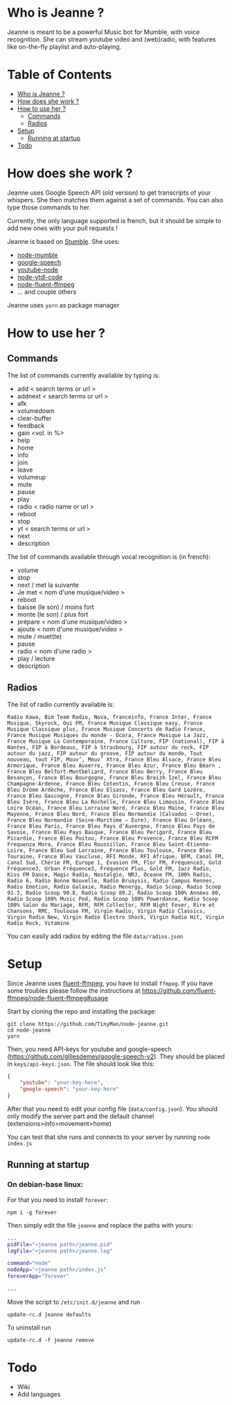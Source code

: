 # Who is Jeanne ?
Jeanne is meant to be a powerful Music bot for Mumble, with voice recognition. She can stream youtube video and (web)radio, with features like on-the-fly playlist and auto-playing.

Table of Contents
=================

   * [Who is Jeanne ?](#who-is-jeanne-)
   * [How does she work ?](#how-does-she-work-)
   * [How to use her ?](#how-to-use-her-)
      * [Commands](#commands)
      * [Radios](#radios)
   * [Setup](#setup)
      * [Running at startup](#running-at-startup)
   * [Todo](#todo)


# How does she work ?
Jeanne uses Google Speech API (old version) to get transcripts of your whispers. She then matches them against a set of commands. You can also type those commands to her.

Currently, the only language supported is french, but it should be simple to add new ones with your pull requests !

Jeanne is based on [Stumble](https://github.com/Okahyphen/stumble). She uses:
* [node-mumble](https://github.com/tinyman/node-mumble)
* [google-speech](https://github.com/TinyMan/google-speech)
* [youtube-node](https://github.com/nodenica/youtube-node)
* [node-ytdl-code](https://github.com/fent/node-ytdl-core)
* [node-fluent-ffmpeg](https://github.com/fluent-ffmpeg/node-fluent-ffmpeg)
* ... and couple others

Jeanne uses `yarn` as package manager

# How to use her ?
## Commands
The list of commands currently available by typing is:

* add < search terms or url >
* addnext < search terms or url >
* afk
* volumedown
* clear-buffer
* feedback
* gain <vol. in %>
* help
* home
* info
* join
* leave
* volumeup
* mute
* pause
* play
* radio < radio name or url >
* reboot
* stop
* yt < search terms or url >
* next
* description

The list of commands available through vocal recognition is (in french):

* volume
* stop
* next / met la suivante
* Je met < nom d'une musique/video >
* reboot
* baisse (le son) / moins fort
* monte (le son) / plus fort
* prépare < nom d'une musique/video >
* ajoute < nom d'une musique/video >
* mute / muet(te)
* pause
* radio < nom d'une radio >
* play / lecture
* description

## Radios
The list of radio currently available is:
```
Radio Kawa, Bim Team Radio, Nova, franceinfo, France Inter, France Musique, Skyrock, Oui FM, France Musique Classique easy, France Musique Classique plus, France Musique Concerts de Radio France, France Musique Musiques du monde - Ocora, France Musique La Jazz, France Musique La Contemporaine, France Culture, FIP (national), FIP à Nantes, FIP à Bordeaux, FIP à Strasbourg, FIP autour du rock, FIP autour du jazz, FIP autour du groove, FIP autour du monde, Tout nouveau, tout FIP, Mouv’, Mouv’ Xtra, France Bleu Alsace, France Bleu Armorique, France Bleu Auxerre, France Bleu Azur, France Bleu Béarn , France Bleu Belfort-Montbéliard, France Bleu Berry, France Bleu Besançon, France Bleu Bourgogne, France Bleu Breizh Izel, France Bleu Champagne-Ardenne, France Bleu Cotentin, France Bleu Creuse, France Bleu Drôme Ardèche, France Bleu Elsass, France Bleu Gard Lozère, France Bleu Gascogne, France Bleu Gironde, France Bleu Hérault, France Bleu Isère, France Bleu La Rochelle, France Bleu Limousin, France Bleu Loire Océan, France Bleu Lorraine Nord, France Bleu Maine, France Bleu Mayenne, France Bleu Nord, France Bleu Normandie (Calvados – Orne), France Bleu Normandie (Seine-Maritime – Eure), France Bleu Orléans, France Bleu Paris, France Bleu Pays d’Auvergne, France Bleu Pays de Savoie, France Bleu Pays Basque, France Bleu Perigord, France Bleu Picardie, France Bleu Poitou, France Bleu Provence, France Bleu RCFM Frequenza Mora, France Bleu Roussillon, France Bleu Saint-Étienne-Loire, France Bleu Sud Lorraine, France Bleu Toulouse, France Bleu Touraine, France Bleu Vaucluse, RFI Monde, RFI Afrique, BFM, Canal FM, Canal Sud, Chérie FM, Europe 1, Evasion FM, Flor FM, Fréquence3, Gold Fréquence3, Urban Fréquence3, Fréquence Plus, Gold FM, Jazz Radio, Kiss FM Dance, Magic Radio, Nostalgie, NRJ, Oceane FM, 100% Radio, Radio 6, Radio Bonne Nouvelle, Radio Bruaysis, Radio Campus Rennes, Radio Emotion, Radio Galaxie, Radio Menergy, Radio Scoop, Radio Scoop 91.3, Radio Scoop 98.8, Radio Scoop 89.2, Radio Scoop 100% Années 80, Radio Scoop 100% Music Pod, Radio Scoop 100% Powerdance, Radio Scoop 100% Salon du Mariage, RFM, RFM Collector, RFM Night Fever, Rire et Chansons, RMC, Toulouse FM, Virgin Radio, Virgin Radio Classics, Virgin Radio New, Virgin Radio Electro Shock, Virgin Radio Hit, Virgin Radio Rock, Vitamine
```
You can easily add radios by editing the file `data/radios.json`

# Setup
Since Jeanne uses [fluent-ffmpeg](https://github.com/fluent-ffmpeg/node-fluent-ffmpeg), you have to install `ffmpeg`. If you have some troubles please follow the instructions at https://github.com/fluent-ffmpeg/node-fluent-ffmpeg#usage

Start by cloning the repo and installing the package:
```
git clone https://github.com/TinyMan/node-jeanne.git
cd node-jeanne
yarn
```

Then, you need API-keys for youtube and google-speech (https://github.com/gillesdemey/google-speech-v2). They should be placed in `keys/api-keys.json`. The file should look like this:
```json
{
    "youtube": "your-key-here",
    "google-speech": "your-key-here"
}
```

After that you need to edit your config file (`data/config.json`). You should only modify the server part and the default channel (extensions>info>movement>home)

You can test that she runs and connects to your server by running `node index.js`

## Running at startup
### On debian-base linux:
For that you need to install `forever`:
```
npm i -g forever
```

Then simply edit the file `jeanne` and replace the paths with yours:
```bash
...
pidFile="<jeanne path>/jeanne.pid"
logFile="<jeanne path>/jeanne.log"

command="node"
nodeApp="<jeanne path>/index.js"
foreverApp="forever"

...
```
Move the script to `/etc/init.d/jeanne` and run
```
update-rc.d jeanne defaults
```
To uninstall run
```
update-rc.d -f jeanne remove
```
# Todo
* Wiki
* Add languages
